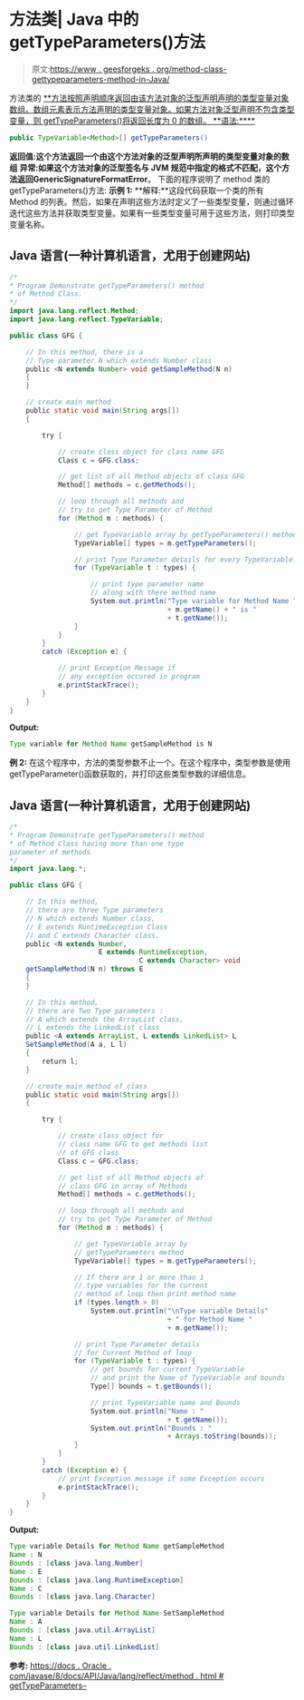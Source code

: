# 方法类| Java 中的 getTypeParameters()方法

> 原文:[https://www . geesforgeks . org/method-class-gettypeparameters-method-in-Java/](https://www.geeksforgeeks.org/method-class-gettypeparameters-method-in-java/)

方法类的 [**方法按照声明顺序返回由该方法对象的泛型声明声明的类型变量对象数组。数组元素表示方法声明的类型变量对象。如果方法对象泛型声明不包含类型变量，则 getTypeParameters()将返回长度为 0 的数组。
**语法:****](https://www.geeksforgeeks.org/reflection-in-java/) 

```java
public TypeVariable<Method>[] getTypeParameters()
```

**返回值:**这个方法返回一个由这个方法对象的泛型声明所声明的类型变量对象的**数组**
**异常:**如果这个方法对象的泛型签名与 JVM 规范中指定的格式不匹配，这个方法返回**GenericSignatureFormatError**。
下面的程序说明了 method 类的 getTypeParameters()方法:
**示例 1:**
**解释:**这段代码获取一个类的所有 Method 的列表。然后，如果在声明这些方法时定义了一些类型变量，则通过循环迭代这些方法并获取类型变量。如果有一些类型变量可用于这些方法，则打印类型变量名称。

## Java 语言(一种计算机语言，尤用于创建网站)

```java
/*
* Program Demonstrate getTypeParameters() method
* of Method Class.
*/
import java.lang.reflect.Method;
import java.lang.reflect.TypeVariable;

public class GFG {

    // In this method, there is a
    // Type parameter N which extends Number class
    public <N extends Number> void getSampleMethod(N n)
    {
    }

    // create main method
    public static void main(String args[])
    {

        try {

            // create class object for class name GFG
            Class c = GFG.class;

            // get list of all Method objects of class GFG
            Method[] methods = c.getMethods();

            // loop through all methods and
            // try to get Type Parameter of Method
            for (Method m : methods) {

                // get TypeVariable array by getTypeParameters() method
                TypeVariable[] types = m.getTypeParameters();

                // print Type Parameter details for every TypeVariable
                for (TypeVariable t : types) {

                    // print type parameter name
                    // along with there method name
                    System.out.println("Type variable for Method Name "
                                       + m.getName() + " is "
                                       + t.getName());
                }
            }
        }
        catch (Exception e) {

            // print Exception Message if
            // any exception occured in program
            e.printStackTrace();
        }
    }
}
```

**Output:** 

```java
Type variable for Method Name getSampleMethod is N
```

**例 2:** 在这个程序中，方法的类型参数不止一个。在这个程序中，类型参数是使用 getTypeParameter()函数获取的，并打印这些类型参数的详细信息。

## Java 语言(一种计算机语言，尤用于创建网站)

```java
/*
* Program Demonstrate getTypeParameters() method
* of Method Class having more than one type
parameter of methods
*/
import java.lang.*;

public class GFG {

    // In this method,
    // there are three Type parameters
    // N which extends Number class,
    // E extends RuntimeException Class
    // and C extends Character class.
    public <N extends Number,
                      E extends RuntimeException,
                                C extends Character> void
    getSampleMethod(N n) throws E
    {
    }

    // In this method,
    // there are Two Type parameters :
    // A which extends the ArrayList class,
    // L extends the LinkedList class
    public <A extends ArrayList, L extends LinkedList> L
    SetSampleMethod(A a, L l)
    {
        return l;
    }

    // create main method of class
    public static void main(String args[])
    {

        try {

            // create class object for
            // class name GFG to get methods list
            // of GFG class
            Class c = GFG.class;

            // get list of all Method objects of
            // class GFG in array of Methods
            Method[] methods = c.getMethods();

            // loop through all methods and
            // try to get Type Parameter of Method
            for (Method m : methods) {

                // get TypeVariable array by
                // getTypeParameters method
                TypeVariable[] types = m.getTypeParameters();

                // If there are 1 or more than 1
                // type variables for the current
                // method of loop then print method name
                if (types.length > 0)
                    System.out.println("\nType variable Details"
                                       + " for Method Name "
                                       + m.getName());

                // print Type Parameter details
                // for Current Method of loop
                for (TypeVariable t : types) {
                    // get bounds for current TypeVariable
                    // and print the Name of TypeVariable and bounds
                    Type[] bounds = t.getBounds();

                    // print TypeVariable name and Bounds
                    System.out.println("Name : "
                                       + t.getName());
                    System.out.println("Bounds : "
                                       + Arrays.toString(bounds));
                }
            }
        }
        catch (Exception e) {
            // print Exception message if some Exception occurs
            e.printStackTrace();
        }
    }
}
```

**Output:** 

```java
Type variable Details for Method Name getSampleMethod
Name : N
Bounds : [class java.lang.Number]
Name : E
Bounds : [class java.lang.RuntimeException]
Name : C
Bounds : [class java.lang.Character]

Type variable Details for Method Name SetSampleMethod
Name : A
Bounds : [class java.util.ArrayList]
Name : L
Bounds : [class java.util.LinkedList]
```

**参考:**
[https://docs . Oracle . com/javase/8/docs/API/Java/lang/reflect/method . html # getTypeParameters–](https://docs.oracle.com/javase/8/docs/api/java/lang/reflect/Method.html#getTypeParameters--)